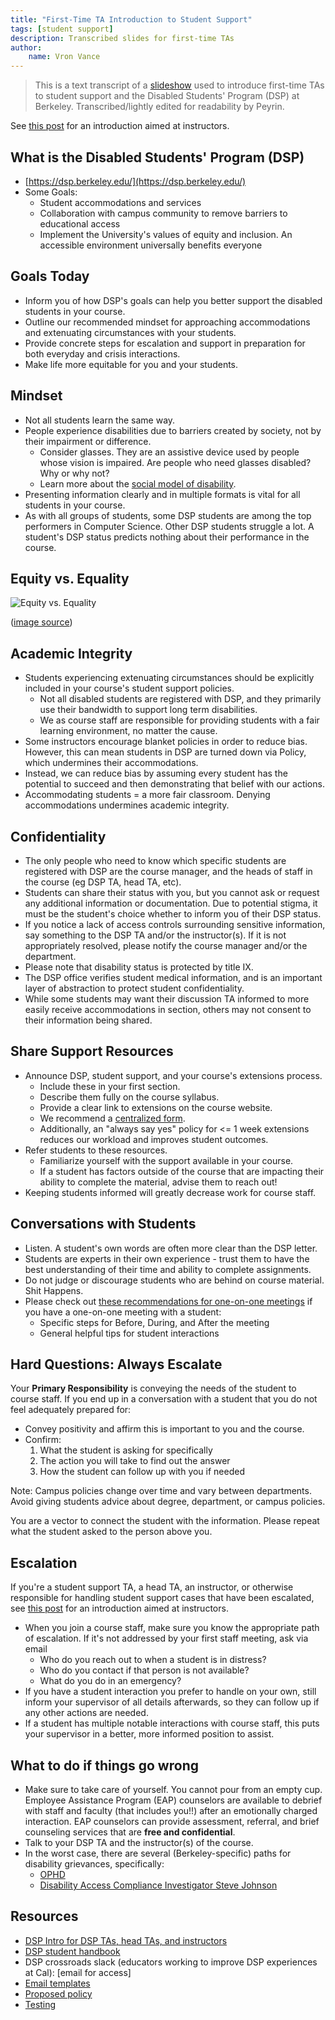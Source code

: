 ```yaml
---
title: "First-Time TA Introduction to Student Support"
tags: [student support]
description: Transcribed slides for first-time TAs
author:
    name: Vron Vance
---
```


> This is a text transcript of a [slideshow](https://docs.google.com/presentation/d/1pyOYHokj8knUWBcZfa3eEbhc20oK41DYT_3-soAyyzE) used to introduce first-time TAs to student support and the Disabled Students' Program (DSP) at Berkeley. Transcribed/lightly edited for readability by Peyrin.

See [this post](/instructor-student-support-intro) for an introduction aimed at instructors.

## What is the Disabled Students' Program (DSP)

- [https://dsp.berkeley.edu/](https://dsp.berkeley.edu/)
- Some Goals:
  - Student accommodations and services
  - Collaboration with campus community to remove barriers to educational access
  - Implement the University's values of equity and inclusion. An accessible environment universally benefits everyone


## Goals Today

- Inform you of how DSP's goals can help you better support the disabled students in your course.
- Outline our recommended mindset for approaching accommodations and extenuating circumstances with your students.
- Provide concrete steps for escalation and support in preparation for both everyday and crisis interactions.
- Make life more equitable for you and your students.


## Mindset

- Not all students learn the same way.
- People experience disabilities due to barriers created by society, not by their impairment or difference. 
  - Consider glasses. They are an assistive device used by people whose vision is impaired. Are people who need glasses disabled? Why or why not?
  - Learn more about the [social model of disability](https://www.scope.org.uk/about-us/social-model-of-disability/).
- Presenting information clearly and in multiple formats is vital for all students in your course.
- As with all groups of students, some DSP students are among the top performers in Computer Science. Other DSP students struggle a lot. A student's DSP status predicts nothing about their performance in the course.


## Equity vs. Equality

![Equity vs. Equality](https://betterbikeshare.org/wp-content/uploads/2019/10/pasted-image-0-640x360.png)

([image source](https://betterbikeshare.org/2019/10/24/equity-vs-equality/))


## Academic Integrity

- Students experiencing extenuating circumstances should be explicitly included in your course's student support policies.
  - Not all disabled students are registered with DSP, and they primarily use their bandwidth to support long term disabilities.
  - We as course staff are responsible for providing students with a fair learning environment, no matter the cause.
- Some instructors encourage blanket policies in order to reduce bias. However, this can mean students in DSP are turned down via Policy, which undermines their accommodations.
- Instead, we can reduce bias by assuming every student has the potential to succeed and then demonstrating that belief with our actions.
- Accommodating students = a more fair classroom. Denying accommodations undermines academic integrity.


## Confidentiality

- The only people who need to know which specific students are registered with DSP are the course manager, and the heads of staff in the course (eg DSP TA, head TA, etc).
- Students can share their status with you, but you cannot ask or request any additional information or documentation. Due to potential stigma, it must be the student's choice whether to inform you of their DSP status.
- If you notice a lack of access controls surrounding sensitive information, say something to the DSP TA and/or the instructor(s). If it is not appropriately resolved, please notify the course manager and/or the department.
- Please note that disability status is protected by title IX.
- The DSP office verifies student medical information, and is an important layer of abstraction to protect student confidentiality.
- While some students may want their discussion TA informed to more easily receive accommodations in section, others may not consent to their information being shared. 


## Share Support Resources

- Announce DSP, student support, and your course's extensions process.
  - Include these in your first section.
  - Describe them fully on the course syllabus.
  - Provide a clear link to extensions on the course website. 
  - We recommend a [centralized form](https://docs.google.com/document/d/18NBHwRaClsXc17mdzVd2x-kZkFldyuLlnd01lfUQxrg/).
  - Additionally, an "always say yes" policy for <= 1 week extensions reduces our workload and improves student outcomes.
- Refer students to these resources.
  - Familiarize yourself with the support available in your course.
  - If a student has factors outside of the course that are impacting their ability to complete the material, advise them to reach out!
- Keeping students informed will greatly decrease work for course staff.


## Conversations with Students

- Listen. A student's own words are often more clear than the DSP letter.
- Students are experts in their own experience - trust them to have the best understanding of their time and ability to complete assignments.
- Do not judge or discourage students who are behind on course material. Shit Happens.
- Please check out [these recommendations for one-on-one meetings](/student-support-meetings-guidance) if you have a one-on-one meeting with a student:
  - Specific steps for Before, During, and After the meeting
  - General helpful tips for student interactions


## Hard Questions: Always Escalate

Your **Primary Responsibility** is conveying the needs of the student to course staff. If you end up in a conversation with a student that you do not feel adequately prepared for:
- Convey positivity and affirm this is important to you and the course.
- Confirm:
  1. What the student is asking for specifically
  2. The action you will take to find out the answer
  3. How the student can follow up with you if needed

Note: Campus policies change over time and vary between departments. Avoid giving students advice about degree, department, or campus policies.

You are a vector to connect the student with the information. Please repeat what the student asked to the person above you.


## Escalation

If you're a student support TA, a head TA, an instructor, or otherwise responsible for handling student support cases that have been escalated, see [this post](/instructor-student-support-intro) for an introduction aimed at instructors.

- When you join a course staff, make sure you know the appropriate path of escalation. If it's not addressed by your first staff meeting, ask via email
  - Who do you reach out to when a student is in distress?
  - Who do you contact if that person is not available?
  - What do you do in an emergency?
- If you have a student interaction you prefer to handle on your own, still inform your supervisor of all details afterwards, so they can follow up if any other actions are needed.
- If a student has multiple notable interactions with course staff, this puts your supervisor in a better, more informed position to assist.


## What to do if things go wrong

- Make sure to take care of yourself. You cannot pour from an empty cup. Employee Assistance Program (EAP) counselors are available to debrief with staff and faculty (that includes you!!) after an emotionally charged interaction. EAP counselors can provide assessment, referral, and brief counseling services that are **free and confidential**.
- Talk to your DSP TA and the instructor(s) of the course.
- In the worst case, there are several (Berkeley-specific) paths for disability grievances, specifically:
  - [OPHD](https://ophd.berkeley.edu/)
  - [Disability Access Compliance Investigator Steve Johnson](https://dac.berkeley.edu/steve-johnston)


## Resources

- [DSP Intro for DSP TAs, head TAs, and instructors](https://docs.google.com/presentation/d/1NNswKFPFS0M0_NT3xpdmBy1pVtSVpkalW3A1n4W0Bpg)
- [DSP student handbook](https://docs.google.com/document/d/1u8s5lgsCT-j19OUCAPiMEZBjCk566UyiZ19awtQIQYY)
- DSP crossroads slack (educators working to improve DSP experiences at Cal):
[email for access]
- [Email templates](https://docs.google.com/document/d/1frkjlDn8x1U9ey0AK-bcQUkc_I0lgQAEmDHtFFr5Mto)
- [Proposed policy](https://docs.google.com/document/d/18NBHwRaClsXc17mdzVd2x-kZkFldyuLlnd01lfUQxrg)
- [Testing](https://docs.google.com/document/d/1T4tIrbmADUhae25eRUelvDT378ZZbi0zr5R9VySghOo)
